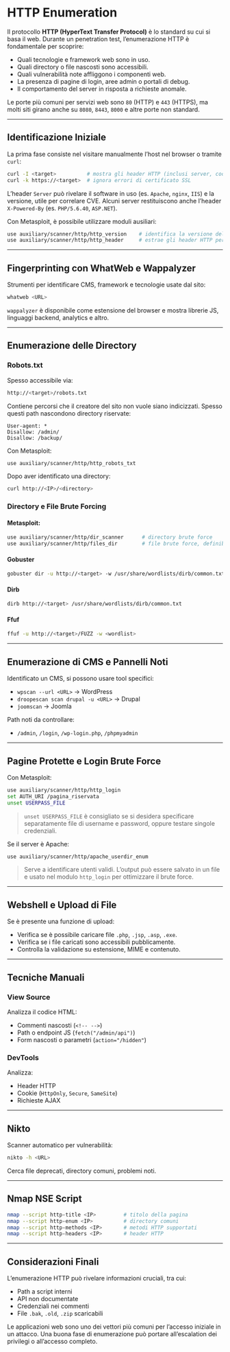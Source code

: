 # HTTP Enumeration

Il protocollo **HTTP (HyperText Transfer Protocol)** è lo standard su cui si basa il web. Durante un penetration test, l’enumerazione HTTP è fondamentale per scoprire:

- Quali tecnologie e framework web sono in uso.
- Quali directory o file nascosti sono accessibili.
- Quali vulnerabilità note affliggono i componenti web.
- La presenza di pagine di login, aree admin o portali di debug.
- Il comportamento del server in risposta a richieste anomale.

Le porte più comuni per servizi web sono `80` (HTTP) e `443` (HTTPS), ma molti siti girano anche su `8080`, `8443`, `8000` e altre porte non standard.

---

## Identificazione Iniziale

La prima fase consiste nel visitare manualmente l’host nel browser o tramite `curl`:
```bash
curl -I <target>          # mostra gli header HTTP (inclusi server, cookie, redirect)
curl -k https://<target>  # ignora errori di certificato SSL
```

L’header `Server` può rivelare il software in uso (es. `Apache`, `nginx`, `IIS`) e la versione, utile per correlare CVE. Alcuni server restituiscono anche l’header `X-Powered-By` (es. `PHP/5.6.40`, `ASP.NET`).

Con Metasploit, è possibile utilizzare moduli ausiliari:
```bash
use auxiliary/scanner/http/http_version    # identifica la versione del server HTTP
use auxiliary/scanner/http/http_header     # estrae gli header HTTP per ottenere informazioni su configurazione e tecnologia
```

---

## Fingerprinting con WhatWeb e Wappalyzer

Strumenti per identificare CMS, framework e tecnologie usate dal sito:
```bash
whatweb <URL>
```
`wappalyzer` è disponibile come estensione del browser e mostra librerie JS, linguaggi backend, analytics e altro.

---

## Enumerazione delle Directory

### Robots.txt

Spesso accessibile via:
```bash
http://<target>/robots.txt
```

Contiene percorsi che il creatore del sito non vuole siano indicizzati. Spesso questi path nascondono directory riservate:
```text
User-agent: *
Disallow: /admin/
Disallow: /backup/
```

Con Metasploit:
```bash
use auxiliary/scanner/http/http_robots_txt
```

Dopo aver identificato una directory:
```bash
curl http://<IP>/<directory>
```

### Directory e File Brute Forcing

#### Metasploit:
```bash
use auxiliary/scanner/http/dir_scanner      # directory brute force
use auxiliary/scanner/http/files_dir        # file brute force, definibile per estensione
```

#### Gobuster
```bash
gobuster dir -u http://<target> -w /usr/share/wordlists/dirb/common.txt -t 50 -x php,txt,bak
```

#### Dirb
```bash
dirb http://<target> /usr/share/wordlists/dirb/common.txt
```

#### Ffuf
```bash
ffuf -u http://<target>/FUZZ -w <wordlist>
```

---

## Enumerazione di CMS e Pannelli Noti

Identificato un CMS, si possono usare tool specifici:

- `wpscan --url <URL>` → WordPress
- `droopescan scan drupal -u <URL>` → Drupal
- `joomscan` → Joomla

Path noti da controllare:
- `/admin`, `/login`, `/wp-login.php`, `/phpmyadmin`

---

## Pagine Protette e Login Brute Force

Con Metasploit:
```bash
use auxiliary/scanner/http/http_login
set AUTH_URI /pagina_riservata
unset USERPASS_FILE
```
> `unset USERPASS_FILE` è consigliato se si desidera specificare separatamente file di username e password, oppure testare singole credenziali.

Se il server è Apache:
```bash
use auxiliary/scanner/http/apache_userdir_enum
```
> Serve a identificare utenti validi. L’output può essere salvato in un file e usato nel modulo `http_login` per ottimizzare il brute force.

---

## Webshell e Upload di File

Se è presente una funzione di upload:
- Verifica se è possibile caricare file `.php`, `.jsp`, `.asp`, `.exe`.
- Verifica se i file caricati sono accessibili pubblicamente.
- Controlla la validazione su estensione, MIME e contenuto.

---

## Tecniche Manuali

### View Source

Analizza il codice HTML:
- Commenti nascosti (`<!-- -->`)
- Path o endpoint JS (`fetch("/admin/api")`)
- Form nascosti o parametri (`action="/hidden"`)

### DevTools

Analizza:
- Header HTTP
- Cookie (`HttpOnly`, `Secure`, `SameSite`)
- Richieste AJAX

---

## Nikto

Scanner automatico per vulnerabilità:
```bash
nikto -h <URL>
```
Cerca file deprecati, directory comuni, problemi noti.

---

## Nmap NSE Script

```bash
nmap --script http-title <IP>         # titolo della pagina
nmap --script http-enum <IP>          # directory comuni
nmap --script http-methods <IP>       # metodi HTTP supportati
nmap --script http-headers <IP>       # header HTTP
```

---

## Considerazioni Finali

L’enumerazione HTTP può rivelare informazioni cruciali, tra cui:

- Path a script interni
- API non documentate
- Credenziali nei commenti
- File `.bak`, `.old`, `.zip` scaricabili

Le applicazioni web sono uno dei vettori più comuni per l’accesso iniziale in un attacco. Una buona fase di enumerazione può portare all’escalation dei privilegi o all’accesso completo.
